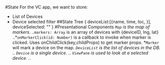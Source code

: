 #State
For the VC app, we want to store:
- List of Devices
- Device selected filter
##State Tree
{
	deviceList:[{name, time, loc, }],
	deviceSelected: "<deviceId>"
}
#Presentational Components
*`Map` is the map of markers.
..*`markers: Array` is an array of devices with {deviceID, lng, lat}
..*`onMarkerClick(id: Number)` is a callback to invoke when marker is clicked. Uses onChildClick(key,childProps) to get marker props.
*`Marker` will mark a device on the map.
*`DeviceList` is the list of devices in the DB.
..*
*`Device` is a single device.
..*
*`ViewPane` is used to look at a selected device.
..*
